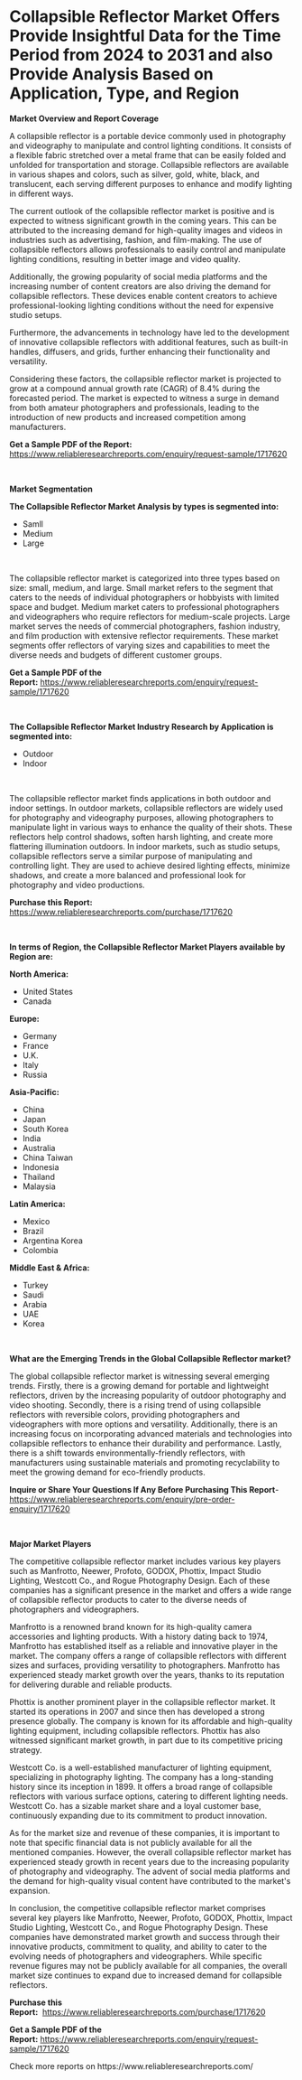 <p><h1>Collapsible Reflector Market Offers Provide Insightful Data for the Time Period from 2024 to 2031 and also Provide Analysis Based on Application, Type, and Region</h1></p><p><strong>Market Overview and Report Coverage</strong></p>
<p><p>A collapsible reflector is a portable device commonly used in photography and videography to manipulate and control lighting conditions. It consists of a flexible fabric stretched over a metal frame that can be easily folded and unfolded for transportation and storage. Collapsible reflectors are available in various shapes and colors, such as silver, gold, white, black, and translucent, each serving different purposes to enhance and modify lighting in different ways.</p><p>The current outlook of the collapsible reflector market is positive and is expected to witness significant growth in the coming years. This can be attributed to the increasing demand for high-quality images and videos in industries such as advertising, fashion, and film-making. The use of collapsible reflectors allows professionals to easily control and manipulate lighting conditions, resulting in better image and video quality.</p><p>Additionally, the growing popularity of social media platforms and the increasing number of content creators are also driving the demand for collapsible reflectors. These devices enable content creators to achieve professional-looking lighting conditions without the need for expensive studio setups.</p><p>Furthermore, the advancements in technology have led to the development of innovative collapsible reflectors with additional features, such as built-in handles, diffusers, and grids, further enhancing their functionality and versatility.</p><p>Considering these factors, the collapsible reflector market is projected to grow at a compound annual growth rate (CAGR) of 8.4% during the forecasted period. The market is expected to witness a surge in demand from both amateur photographers and professionals, leading to the introduction of new products and increased competition among manufacturers.</p></p>
<p><strong>Get a Sample PDF of the Report:</strong> <a href="https://www.reliableresearchreports.com/enquiry/request-sample/1717620">https://www.reliableresearchreports.com/enquiry/request-sample/1717620</a></p>
<p>&nbsp;</p>
<p><strong>Market Segmentation</strong></p>
<p><strong>The Collapsible Reflector Market Analysis by types is segmented into:</strong></p>
<p><ul><li>Samll</li><li>Medium</li><li>Large</li></ul></p>
<p>&nbsp;</p>
<p><p>The collapsible reflector market is categorized into three types based on size: small, medium, and large. Small market refers to the segment that caters to the needs of individual photographers or hobbyists with limited space and budget. Medium market caters to professional photographers and videographers who require reflectors for medium-scale projects. Large market serves the needs of commercial photographers, fashion industry, and film production with extensive reflector requirements. These market segments offer reflectors of varying sizes and capabilities to meet the diverse needs and budgets of different customer groups.</p></p>
<p><strong>Get a Sample PDF of the Report:</strong>&nbsp;<a href="https://www.reliableresearchreports.com/enquiry/request-sample/1717620">https://www.reliableresearchreports.com/enquiry/request-sample/1717620</a></p>
<p>&nbsp;</p>
<p><strong>The Collapsible Reflector Market Industry Research by Application is segmented into:</strong></p>
<p><ul><li>Outdoor</li><li>Indoor</li></ul></p>
<p>&nbsp;</p>
<p><p>The collapsible reflector market finds applications in both outdoor and indoor settings. In outdoor markets, collapsible reflectors are widely used for photography and videography purposes, allowing photographers to manipulate light in various ways to enhance the quality of their shots. These reflectors help control shadows, soften harsh lighting, and create more flattering illumination outdoors. In indoor markets, such as studio setups, collapsible reflectors serve a similar purpose of manipulating and controlling light. They are used to achieve desired lighting effects, minimize shadows, and create a more balanced and professional look for photography and video productions.</p></p>
<p><strong>Purchase this Report:</strong>&nbsp; <a href="https://www.reliableresearchreports.com/purchase/1717620">https://www.reliableresearchreports.com/purchase/1717620</a></p>
<p>&nbsp;</p>
<p><strong>In terms of Region, the Collapsible Reflector Market Players available by Region are:</strong></p>
<p>
    <p> <strong> North America: </strong>
        <ul>
            <li>United States</li>
            <li>Canada</li>
        </ul>
        </p> 
    <p> <strong> Europe: </strong>
        <ul>
            <li>Germany</li>
            <li>France</li>
            <li>U.K.</li>
            <li>Italy</li>
            <li>Russia</li>
        </ul>
        </p> 
    <p> <strong> Asia-Pacific: </strong>
        <ul>
            <li>China</li>
            <li>Japan</li>
            <li>South Korea</li>
            <li>India</li>
            <li>Australia</li>
            <li>China Taiwan</li>
            <li>Indonesia</li>
            <li>Thailand</li>
            <li>Malaysia</li>
        </ul>
        </p> 
    <p> <strong> Latin America: </strong>
        <ul>
            <li>Mexico</li>
            <li>Brazil</li>
            <li>Argentina Korea</li>
            <li>Colombia</li>
        </ul>
        </p> 
    <p> <strong> Middle East & Africa: </strong>
        <ul>
            <li>Turkey</li>
            <li>Saudi</li>
            <li>Arabia</li>
            <li>UAE</li>
            <li>Korea</li>
        </ul>
    </p>
    </p>
<p>&nbsp;</p>
<p><strong>What are the Emerging Trends in the Global Collapsible Reflector market?</strong></p>
<p><p>The global collapsible reflector market is witnessing several emerging trends. Firstly, there is a growing demand for portable and lightweight reflectors, driven by the increasing popularity of outdoor photography and video shooting. Secondly, there is a rising trend of using collapsible reflectors with reversible colors, providing photographers and videographers with more options and versatility. Additionally, there is an increasing focus on incorporating advanced materials and technologies into collapsible reflectors to enhance their durability and performance. Lastly, there is a shift towards environmentally-friendly reflectors, with manufacturers using sustainable materials and promoting recyclability to meet the growing demand for eco-friendly products.</p></p>
<p><strong>Inquire or Share Your Questions If Any Before Purchasing This Report</strong>- <a href="https://www.reliableresearchreports.com/enquiry/pre-order-enquiry/1717620">https://www.reliableresearchreports.com/enquiry/pre-order-enquiry/1717620</a></p>
<p>&nbsp;</p>
<p><strong>Major Market Players</strong></p>
<p><p>The competitive collapsible reflector market includes various key players such as Manfrotto, Neewer, Profoto, GODOX, Phottix, Impact Studio Lighting, Westcott Co., and Rogue Photography Design. Each of these companies has a significant presence in the market and offers a wide range of collapsible reflector products to cater to the diverse needs of photographers and videographers.</p><p>Manfrotto is a renowned brand known for its high-quality camera accessories and lighting products. With a history dating back to 1974, Manfrotto has established itself as a reliable and innovative player in the market. The company offers a range of collapsible reflectors with different sizes and surfaces, providing versatility to photographers. Manfrotto has experienced steady market growth over the years, thanks to its reputation for delivering durable and reliable products.</p><p>Phottix is another prominent player in the collapsible reflector market. It started its operations in 2007 and since then has developed a strong presence globally. The company is known for its affordable and high-quality lighting equipment, including collapsible reflectors. Phottix has also witnessed significant market growth, in part due to its competitive pricing strategy.</p><p>Westcott Co. is a well-established manufacturer of lighting equipment, specializing in photography lighting. The company has a long-standing history since its inception in 1899. It offers a broad range of collapsible reflectors with various surface options, catering to different lighting needs. Westcott Co. has a sizable market share and a loyal customer base, continuously expanding due to its commitment to product innovation.</p><p>As for the market size and revenue of these companies, it is important to note that specific financial data is not publicly available for all the mentioned companies. However, the overall collapsible reflector market has experienced steady growth in recent years due to the increasing popularity of photography and videography. The advent of social media platforms and the demand for high-quality visual content have contributed to the market's expansion.</p><p>In conclusion, the competitive collapsible reflector market comprises several key players like Manfrotto, Neewer, Profoto, GODOX, Phottix, Impact Studio Lighting, Westcott Co., and Rogue Photography Design. These companies have demonstrated market growth and success through their innovative products, commitment to quality, and ability to cater to the evolving needs of photographers and videographers. While specific revenue figures may not be publicly available for all companies, the overall market size continues to expand due to increased demand for collapsible reflectors.</p></p>
<p><strong>Purchase this Report:</strong>&nbsp;&nbsp;<a href="https://www.reliableresearchreports.com/purchase/1717620">https://www.reliableresearchreports.com/purchase/1717620</a></p>
<p></p>
<p><strong>Get a Sample PDF of the Report:</strong>&nbsp;<a href="https://www.reliableresearchreports.com/enquiry/request-sample/1717620">https://www.reliableresearchreports.com/enquiry/request-sample/1717620</a></p>
<p>Check more reports on https://www.reliableresearchreports.com/</p>